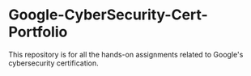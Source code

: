 # Google-CyberSecurity-Cert-Portfolio
This repository is for all the hands-on assignments related to Google's cybersecurity certification.

